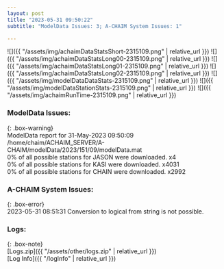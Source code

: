 ```yaml
---
layout: post
title: "2023-05-31 09:50:22"
subtitle: "ModelData Issues: 3; A-CHAIM System Issues: 1"

---
```


![]({{ "/assets/img/achaimDataStatsShort-2315109.png" | relative_url }})
![]({{ "/assets/img/achaimDataStatsLong00-2315109.png" | relative_url }})
![]({{ "/assets/img/achaimDataStatsLong01-2315109.png" | relative_url }})
![]({{ "/assets/img/achaimDataStatsLong02-2315109.png" | relative_url }})
![]({{ "/assets/img/modelDataDataStats-2315109.png" | relative_url }})
![]({{ "/assets/img/modelDataStationStats-2315109.png" | relative_url }})
![]({{ "/assets/img/achaimRunTime-2315109.png" | relative_url }})


### ModelData Issues:  
  
{: .box-warning}  
 ModelData report for 31-May-2023 09:50:09   
 /home/chaim/ACHAIM_SERVER/A-CHAIM/modelData/2023/151/09/modelData.mat   
 0% of all possible stations for JASON were downloaded. x4   
 0% of all possible stations for KASI were downloaded. x4031   
 0% of all possible stations for CHAIN were downloaded. x2992   
  
### A-CHAIM System Issues:  
  
{: .box-error}  
2023-05-31 08:51:31 Conversion to logical from string is not possible.  

### Logs:  
  
{: .box-note}  
[Logs.zip]({{ "/assets/other/logs.zip" | relative_url }})  
[Log Info]({{ "/logInfo" | relative_url }})  
